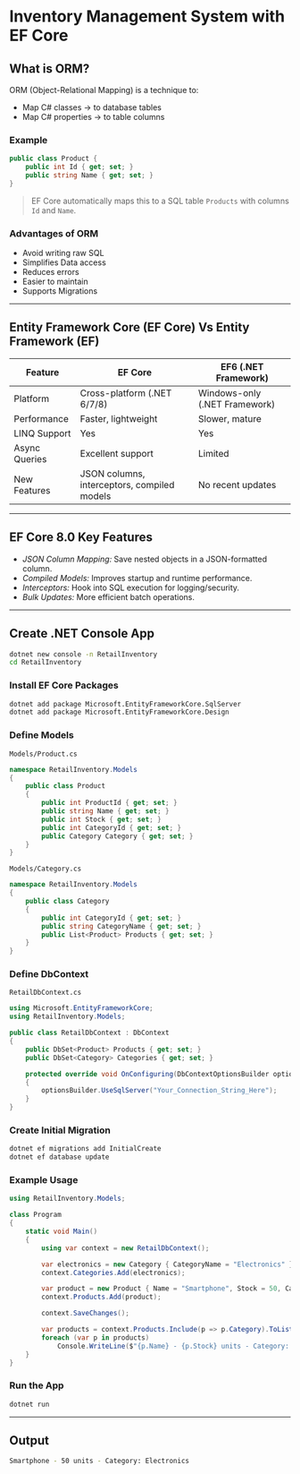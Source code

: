 # Inventory Management System with EF Core
## What is ORM?

ORM (Object-Relational Mapping) is a technique to:
- Map C# classes → to database tables
- Map C# properties → to table columns

### Example

```csharp
public class Product {
    public int Id { get; set; }
    public string Name { get; set; }
}
```
> EF Core automatically maps this to a SQL table `Products` with columns `Id` and `Name`.

### Advantages of ORM

- Avoid writing raw SQL
- Simplifies Data access
- Reduces errors
- Easier to maintain
- Supports Migrations
---
## Entity Framework Core (EF Core) Vs Entity Framework (EF)

| Feature       | EF Core                                     | EF6 (.NET Framework)          |
| ------------- | ------------------------------------------- | ----------------------------- |
| Platform      | Cross-platform (.NET 6/7/8)                 | Windows-only (.NET Framework) |
| Performance   | Faster, lightweight                         | Slower, mature                |
| LINQ Support  | Yes                                         | Yes                           |
| Async Queries | Excellent support                         | Limited                     |
| New Features  | JSON columns, interceptors, compiled models | No recent updates           |
---

## EF Core 8.0 Key Features

- *JSON Column Mapping:* Save nested objects in a JSON-formatted column.
- *Compiled Models:* Improves startup and runtime performance.
- *Interceptors:* Hook into SQL execution for logging/security.
- *Bulk Updates:* More efficient batch operations.
---

##  Create .NET Console App

```bash
dotnet new console -n RetailInventory
cd RetailInventory
```
### Install EF Core Packages

```bash
dotnet add package Microsoft.EntityFrameworkCore.SqlServer
dotnet add package Microsoft.EntityFrameworkCore.Design
```

### Define Models

`Models/Product.cs`
```csharp
namespace RetailInventory.Models
{
    public class Product
    {
        public int ProductId { get; set; }
        public string Name { get; set; }
        public int Stock { get; set; }
        public int CategoryId { get; set; }
        public Category Category { get; set; }
    }
}
```

`Models/Category.cs`
```csharp
namespace RetailInventory.Models
{
    public class Category
    {
        public int CategoryId { get; set; }
        public string CategoryName { get; set; }
        public List<Product> Products { get; set; }
    }
}
```
### Define DbContext

`RetailDbContext.cs`
```csharp
using Microsoft.EntityFrameworkCore;
using RetailInventory.Models;

public class RetailDbContext : DbContext
{
    public DbSet<Product> Products { get; set; }
    public DbSet<Category> Categories { get; set; }

    protected override void OnConfiguring(DbContextOptionsBuilder optionsBuilder)
    {
        optionsBuilder.UseSqlServer("Your_Connection_String_Here");
    }
}
```

### Create Initial Migration

```bash
dotnet ef migrations add InitialCreate
dotnet ef database update
```

### Example Usage

```csharp
using RetailInventory.Models;

class Program
{
    static void Main()
    {
        using var context = new RetailDbContext();

        var electronics = new Category { CategoryName = "Electronics" };
        context.Categories.Add(electronics);

        var product = new Product { Name = "Smartphone", Stock = 50, Category = electronics };
        context.Products.Add(product);

        context.SaveChanges();

        var products = context.Products.Include(p => p.Category).ToList();
        foreach (var p in products)
            Console.WriteLine($"{p.Name} - {p.Stock} units - Category: {p.Category.CategoryName}");
    }
}
```

### Run the App

```bash
dotnet run
```
---
## Output

```bash
Smartphone - 50 units - Category: Electronics
```